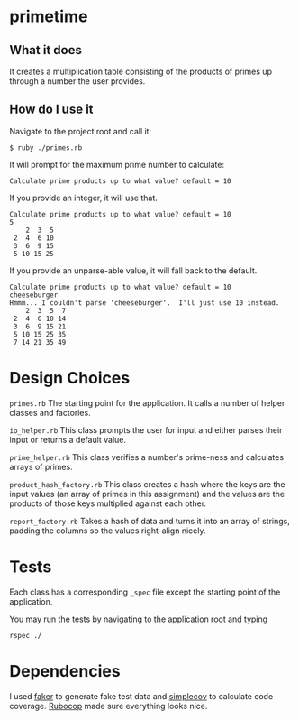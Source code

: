 # primetime

## What it does

It creates a multiplication table consisting of the products of primes up through a number the user provides.

## How do I use it

Navigate to the project root and call it:

```
$ ruby ./primes.rb
```

It will prompt for the maximum prime number to calculate:

```
Calculate prime products up to what value? default = 10
```

If you provide an integer, it will use that.

```
Calculate prime products up to what value? default = 10
5
    2  3  5
 2  4  6 10
 3  6  9 15
 5 10 15 25
```

If you provide an unparse-able value, it will fall back to the default.
```
Calculate prime products up to what value? default = 10
cheeseburger
Hmmm... I couldn't parse 'cheeseburger'.  I'll just use 10 instead.
    2  3  5  7
 2  4  6 10 14
 3  6  9 15 21
 5 10 15 25 35
 7 14 21 35 49
```


# Design Choices

`primes.rb` The starting point for the application.  It calls a number of helper classes and factories.

`io_helper.rb` This class prompts the user for input and either parses their input or returns a default value.

`prime_helper.rb` This class verifies a number's prime-ness and calculates arrays of primes.

`product_hash_factory.rb` This class creates a hash where the keys are the input values (an array of primes in this assignment) and the values are the products of those keys multiplied against each other.

`report_factory.rb` Takes a hash of data and turns it into an array of strings, padding the columns so the values right-align nicely.

# Tests

Each class has a corresponding `_spec` file except the starting point of the application.

You may run the tests by navigating to the application root and typing

```
rspec ./
```

# Dependencies
I used [faker](https://github.com/stympy/faker) to generate fake test data and [simplecov](https://github.com/colszowka/simplecov) to calculate code coverage.  [Rubocop](https://github.com/rubocop-hq/rubocop) made sure everything looks nice.
